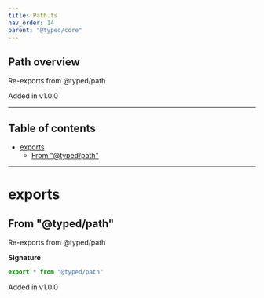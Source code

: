 ```yaml
---
title: Path.ts
nav_order: 14
parent: "@typed/core"
---
```


## Path overview

Re-exports from @typed/path

Added in v1.0.0

---

<h2 class="text-delta">Table of contents</h2>

- [exports](#exports)
  - [From "@typed/path"](#from-typedpath)

---

# exports

## From "@typed/path"

Re-exports from @typed/path

**Signature**

```ts
export * from "@typed/path"
```

Added in v1.0.0
